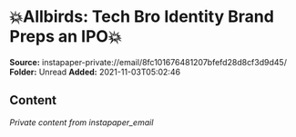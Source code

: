 # 💥Allbirds: Tech Bro Identity Brand Preps an IPO💥

**Source:** instapaper-private://email/8fc101676481207bfefd28d8cf3d9d45/
**Folder:** Unread
**Added:** 2021-11-03T05:02:46




## Content
*Private content from instapaper_email*
